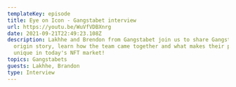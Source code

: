 ```yaml
---
templateKey: episode
title: Eye on Icon - Gangstabet interview
url: https://youtu.be/WuVfVDBXnrg
date: 2021-09-21T22:49:23.108Z
description: Lakhhe and Brendon from Gangstabet join us to share Gangstabets
  origin story, learn how the team came together and what makes their project so
  unique in today's NFT market!
topics: Gangstabets
guests: Lakhhe, Brandon
type: Interview
---
```

